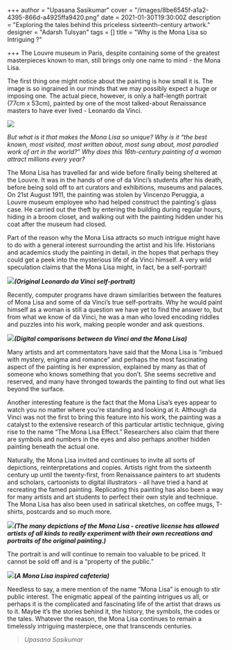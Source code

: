 +++
author = "Upasana Sasikumar"
cover = "/images/8be6545f-a1a2-4395-866d-a4925ffa9420.png"
date = 2021-01-30T19:30:00Z
description = "Exploring the tales behind this priceless sixteenth-century artwork."
designer = "Adarsh Tulsyan"
tags = []
title = "Why is the Mona Lisa so Intriguing ?"

+++
The Louvre museum in Paris, despite containing some of the greatest masterpieces known to man, still brings only one name to mind - the Mona Lisa.

The first thing one might notice about the painting is how small it is. The image is so ingrained in our minds that we may possibly expect a huge or imposing one. The actual piece, however, is only a half-length portrait (77cm x 53cm), painted by one of the most talked-about Renaissance masters to have ever lived - Leonardo da Vinci.

![](/images/d9ccd40b-330e-49d8-b29a-c0d87d51356e.jpeg)

_But what is it that makes the Mona Lisa so unique? Why is it “the best known, most visited, most written about, most sung about, most parodied work of art in the world?” Why does this 16th-century painting of a woman attract millions every year?_

The Mona Lisa has travelled far and wide before finally being sheltered at the Louvre. It was in the hands of one of da Vinci’s students after his death, before being sold off to art curators and exhibitions, museums and palaces. On 21st August 1911, the painting was stolen by Vincenzo Peruggia, a Louvre museum employee who had helped construct the painting's glass case. He carried out the theft by entering the building during regular hours, hiding in a broom closet, and walking out with the painting hidden under his coat after the museum had closed.

Part of the reason why the Mona Lisa attracts so much intrigue might have to do with a general interest surrounding the artist and his life. Historians and academics study the painting in detail, in the hopes that perhaps they could get a peek into the mysterious life of da Vinci himself. A very wild speculation claims that the Mona Lisa might, in fact, be a self-portrait!

**_![](/images/1f259f56-0f49-40e0-bea9-7209331d96c9.jpeg)(Original Leonardo da Vinci self-portrait)_**

Recently, computer programs have drawn similarities between the features of Mona Lisa and some of da Vinci’s true self-portraits. Why he would paint himself as a woman is still a question we have yet to find the answer to, but from what we know of da Vinci, he was a man who loved encoding riddles and puzzles into his work, making people wonder and ask questions.

**_![](/images/283368d9-5e8b-4599-bbab-780c54ab2b49.jpeg)(Digital comparisons between da Vinci and the Mona Lisa)_**

Many artists and art commentators have said that the Mona Lisa is “imbued with mystery, enigma and romance” and perhaps the most fascinating aspect of the painting is her expression, explained by many as that of someone who knows something that you don’t. She seems secretive and reserved, and many have thronged towards the painting to find out what lies beyond the surface.

Another interesting feature is the fact that the Mona Lisa’s eyes appear to watch you no matter where you’re standing and looking at it. Although da Vinci was not the first to bring this feature into his work, the painting was a catalyst to the extensive research of this particular artistic technique, giving rise to the name “The Mona Lisa Effect.” Researchers also claim that there are symbols and numbers in the eyes and also perhaps another hidden painting beneath the actual one.

Naturally, the Mona Lisa invited and continues to invite all sorts of depictions, reinterpretations and copies. Artists right from the sixteenth century up until the twenty-first, from Renaissance painters to art students and scholars, cartoonists to digital illustrators - all have tried a hand at recreating the famed painting. Replicating this painting has also been a way for many artists and art students to perfect their own style and technique. The Mona Lisa has also been used in satirical sketches, on coffee mugs, T-shirts, postcards and so much more.

**_![](/images/a6d7a5f5-b01f-4dd9-9d70-6290682d8006.jpeg)(The many depictions of the Mona Lisa - creative license has allowed artists of all kinds to really experiment with their own recreations and portraits of the original painting.)_**

The portrait is and will continue to remain too valuable to be priced. It cannot be sold off and is a “property of the public.”

**![](/images/1ead140f-73b1-490e-8861-a1ae39f60112.jpeg)(_A Mona Lisa inspired cafeteria)_**

Needless to say, a mere mention of the name “Mona Lisa” is enough to stir public interest. The enigmatic appeal of the painting intrigues us all, or perhaps it is the complicated and fascinating life of the artist that draws us to it. Maybe it’s the stories behind it, the history, the symbols, the codes or the tales. Whatever the reason, the Mona Lisa continues to remain a timelessly intriguing masterpiece, one that transcends centuries.

> _Upasana Sasikumar_